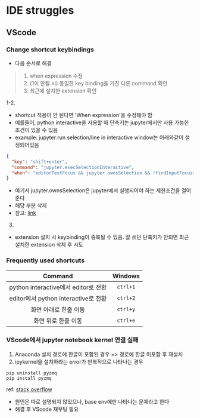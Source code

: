 # IDE struggles

## VScode

### Change shortcut keybindings
* 다음 순서로 해결
> 1. when expression 수정
> 2. (1이 안될 시) 동일한 key binding을 가진 다른 command 확인
> 3. 최근에 설치한 extension 확인

1-2.
* shortcut 적용이 안 된다면 'When expression'을 수정해야 함
* 예를들어, python interactive을 사용할 때 단축키는 jupyter에서만 사용 가능한 조건이 있을 수 있음
* example: jupyter:run selection/line in interactive window는 아래와같이 설정되어있음
```json
{
  "key": "shift+enter",
  "command": "jupyter.execSelectionInteractive",
  "when": "editorTextFocus && jupyter.ownsSelection && !findInputFocussed && !notebookEditorFocused && !replaceInputFocussed && editorLangId == 'python'"
}
```
* 여기서 jupyter.ownsSelection은 jupyter에서 실행되어야 하는 제한조건을 걸어준다
* 해당 부분 삭제
* 참고: [link](https://github.com/microsoft/vscode-jupyter/issues/3993)

3.
* extension 설치 시 keybinding이 중복될 수 있음. 잘 쓰던 단축키가 안되면 최근 설치한 extension 삭제 후 시도

### Frequently used shortcuts
| Command | Windows|
|:---:|:----:|
|python interactive에서 editor로 전환|`ctrl+1`|
|editor에서 python interactive로 전환|`ctrl+2`|
|화면 아래로 한줄 이동|`ctrl+y`|
|화면 위로 한줄 이동|`ctrl+e`|

### VScode에서 jupyter notebook kernel 연결 실패
1. Anaconda 설치 경로에 한글이 포함된 경우 => 경로에 한글 미포함 후 재설치
2. ipykernel을 설치하라는 error가 반복적으로 나타나는 경우
```
pip uninstall pyzmq
pip install pyzmq
```
ref: [stack overflow](https://stackoverflow.com/questions/67818911/failed-to-change-the-jupyter-kernel-in-vs-code/67833255#67833255)

* 원인은 따로 설명되지 않았으나, base env에만 나타나는 문제라고 한다
* 해결 후 VScode 재부팅 필요